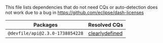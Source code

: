 This file lists dependencies that do not need CQs or auto-detection does not work due to a bug in https://github.com/eclipse/dash-licenses

| Packages | Resolved CQs |
| --- | --- |
| `@devfile/api@2.3.0-1738854228` | [clearlydefined](https://clearlydefined.io/definitions/npm/npmjs/@devfile/api/2.3.0-1738854228) |

